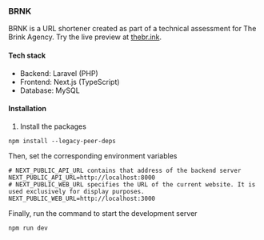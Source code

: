 ### BRNK

BRNK is a URL shortener created as part of a technical assessment for The Brink Agency. Try the live preview at [thebr.ink](https://thebr.ink).

#### Tech stack

- Backend: Laravel (PHP)
- Frontend: Next.js (TypeScript)
- Database: MySQL

#### Installation

1. Install the packages

```
npm install --legacy-peer-deps
```

Then, set the corresponding environment variables

```
# NEXT_PUBLIC_API_URL contains that address of the backend server
NEXT_PUBLIC_API_URL=http://localhost:8000
# NEXT_PUBLIC_WEB_URL specifies the URL of the current website. It is used exclusively for display purposes.
NEXT_PUBLIC_WEB_URL=http://localhost:3000
```

Finally, run the command to start the development server

```
npm run dev
```